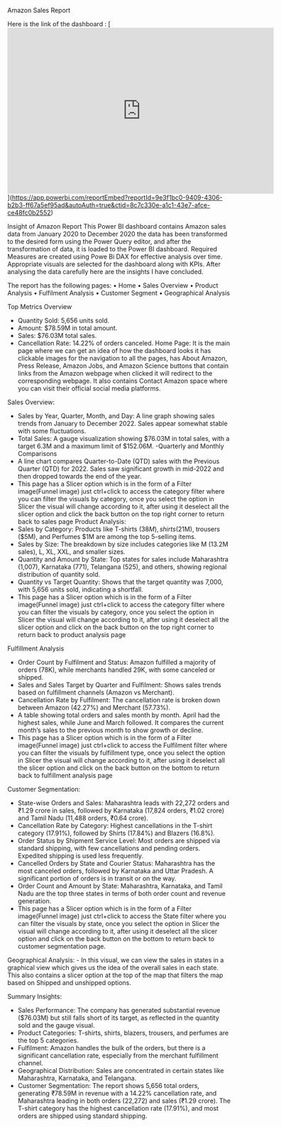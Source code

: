 Amazon Sales Report

  Here is the link of the dashboard : [[<iframe title="Amazon Report" width="600" height="373.5" src="https://app.powerbi.com/view?r=eyJrIjoiMjc3Yzc2ZTItNmE5Yi00ODgyLTliMDQtZTZhMDA3MDAxMmViIiwidCI6IjhjN2MzMzBlLWExYzEtNDNlNy1hZmNlLWNlNDhmYzBiMjU1MiJ9" frameborder="0" allowFullScreen="true"></iframe>](https://app.powerbi.com/groups/me/reports/9e3f1bc0-9409-4306-b2b3-ff67a5ef95ad/3fbff7a9387f9c127f39?experience=power-bi)](https://app.powerbi.com/reportEmbed?reportId=9e3f1bc0-9409-4306-b2b3-ff67a5ef95ad&autoAuth=true&ctid=8c7c330e-a1c1-43e7-afce-ce48fc0b2552)

Insight of Amazon Report
This Power BI dashboard contains Amazon sales data from January 2020 to December 2020 the data has been transformed to the desired form using the Power Query editor, and after the transformation of data, it is loaded to the Power BI dashboard. Required Measures are created using Powe Bi DAX for effective analysis over time. Appropriate visuals are selected for the dashboard along with KPIs. After analysing the data carefully here are the insights I have concluded. 

The report has the following pages: 
•	Home 
•	Sales Overview
•	Product Analysis
•	Fulfilment Analysis
•	Customer Segment
•	Geographical Analysis

Top Metrics Overview 
   - Quantity Sold: 5,656 units sold.
   - Amount: $78.59M in total amount.
   - Sales: $76.03M total sales.
   - Cancellation Rate: 14.22% of orders canceled.
Home Page:
It is the main page where we can get an idea of how the dashboard looks it has clickable images for the navigation to all the pages, has About Amazon, Press Release, Amazon Jobs, and Amazon Science buttons that contain links from the Amazon webpage when clicked it will redirect to the corresponding webpage. It also contains Contact Amazon space where you can visit their official social media platforms.

Sales Overview:
   - Sales by Year, Quarter, Month, and Day: A line graph showing sales trends from January to December 2022. Sales appear somewhat stable with some fluctuations.
   - Total Sales: A gauge visualization showing $76.03M in total sales, with a target 6.3M and a maximum limit of $152.06M.
   -Quarterly and Monthly Comparisons
   - A line chart compares Quarter-to-Date (QTD) sales with the Previous Quarter (QTD) for 2022. Sales saw significant growth in mid-2022 and then dropped towards the end of the year.
   - This page has a Slicer option which is in the form of a Filter image(Funnel image) just ctrl+click to access the category filter where you can filter the visuals by category, once you select the option in Slicer the visual will change according to it, after using it deselect all the slicer option and click the back button on the top right corner to return back to sales page
Product Analysis:
   - Sales by Category: Products like T-shirts ($38M), shirts ($21M), trousers ($5M), and Perfumes  $1M are among the top 5-selling items.
   - Sales by Size: The breakdown by size includes categories like M (13.2M sales), L, XL, XXL, and smaller sizes.
   - Quantity and Amount by State: Top states for sales include Maharashtra (1,007), Karnataka (771), Telangana (525), and others, showing regional distribution of quantity sold.
   - Quantity vs Target Quantity: Shows that the target quantity was 7,000, with 5,656 units sold, indicating a shortfall.
- This page has a Slicer option which is in the form of a Filter image(Funnel image) just ctrl+click to access the category filter where you can filter the visuals by category, once you select the option in Slicer the visual will change according to it, after using it deselect all the slicer option and click on the back button on the top right corner to return back to product analysis page

Fulfillment Analysis
   - Order Count by Fulfilment and Status: Amazon fulfilled a majority of orders (78K), while merchants handled 29K, with some canceled or shipped.
   - Sales and Sales Target by Quarter and Fulfilment: Shows sales trends based on fulfillment channels (Amazon vs Merchant).
   - Cancellation Rate by Fulfilment: The cancellation rate is broken down between Amazon (42.27%) and Merchant (57.73%).
   - A table showing total orders and sales month by month. April had the highest sales, while June and March followed. It compares the current month’s sales to the previous month to show growth or decline.
   - This page has a Slicer option which is in the form of a Filter image(Funnel image) just ctrl+click to access the Fulfilment  filter where you can filter the visuals by fulfillment type, once you select the option in Slicer the visual will change according to it, after using it deselect all the slicer option and click on the back button on the bottom to return back to fulfillment analysis page

Customer Segmentation: 
   - State-wise Orders and Sales: Maharashtra leads with 22,272 orders and ₹1.29 crore in sales, followed by Karnataka (17,824 orders, ₹1.02 crore) and Tamil Nadu (11,488 orders, ₹0.64 crore).
   - Cancellation Rate by Category: Highest cancellations in the T-shirt category (17.91%), followed by Shirts (17.84%) and Blazers (16.8%).
   - Order Status by Shipment Service Level: Most orders are shipped via standard shipping, with few cancellations and pending orders. Expedited shipping is used less frequently.
   - Cancelled Orders by State and Courier Status: Maharashtra has the most canceled orders, followed by Karnataka and Uttar Pradesh. A significant portion of orders is in transit or on the way.
   - Order Count and Amount by State: Maharashtra, Karnataka, and Tamil Nadu are the top three states in terms of both order count and revenue generation.
   - This page has a Slicer option which is in the form of a Filter image(Funnel image) just ctrl+click to access the State filter where you can filter the visuals by state, once you select the option in Slicer the visual will change according to it, after using it deselect all the slicer option and click on the back button on the bottom to return back to customer segmentation  page.

Geographical Analysis:
     - In this visual, we can view the sales in states in a graphical view which gives us the idea of the overall sales in each state. This also contains a slicer option at the top of the map that filters the map based on Shipped and unshipped options. 

Summary Insights:
- Sales Performance: The company has generated substantial revenue ($76.03M) but still falls short of its target, as reflected in the quantity sold and the gauge visual.
- Product Categories: T-shirts, shirts, blazers, trousers, and perfumes are the top 5  categories.
- Fulfilment: Amazon handles the bulk of the orders, but there is a significant cancellation rate, especially from the merchant fulfillment channel.
- Geographical Distribution: Sales are concentrated in certain states like Maharashtra, Karnataka, and Telangana.
- Customer Segmentation: The report shows 5,656 total orders, generating ₹78.59M in revenue with a 14.22% cancellation rate, and Maharashtra leading in both orders (22,272) and sales (₹1.29 crore). The T-shirt category has the highest cancellation rate (17.91%), and most orders are shipped using standard shipping.





